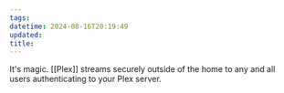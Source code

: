 ```yaml
---
tags: 
datetime: 2024-08-16T20:19:49
updated: 
title:
---
```

It's magic. [[Plex]] streams securely outside of the home to any and all users authenticating to your Plex server.